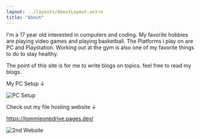 ```yaml
---
layout: ../layouts/AboutLayout.astro
title: "About"
---
```

I'm a 17 year old interested in computers and coding. My favorite hobbies are playing video games and playing basketball. The Platforms i play on are PC and Playstation. Working out at the gym is also one of my favorite things to do to stay healthy. 

The point of this site is for me to write blogs on topics. feel free to read my blogs.

My PC Setup ↓

![PC Setup](@assets/images/pcsetup.PNG)

Check out my file hosting website ↓

https://tommieonedrive.pages.dev/

![2nd Website](@assets/images/2ndwebsite.PNG)

